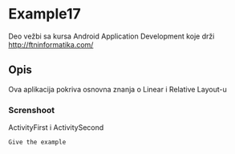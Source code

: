 # Example17

Deo vežbi sa kursa Android Application Development koje drži http://ftninformatika.com/

## Opis

Ova aplikacija pokriva osnovna znanja o Linear i Relative Layout-u

### Screnshoot

ActivityFirst i ActivitySecond

```
Give the example
```



